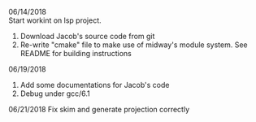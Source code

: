 06/14/2018		
Start workint on lsp project.		
1. Download Jacob's source code from git		
2. Re-write "cmake" file to make use of midway's module system. See README for building instructions

06/19/2018
1. Add some documentations for Jacob's code        
2. Debug under gcc/6.1     

06/21/2018
Fix skim and generate projection correctly